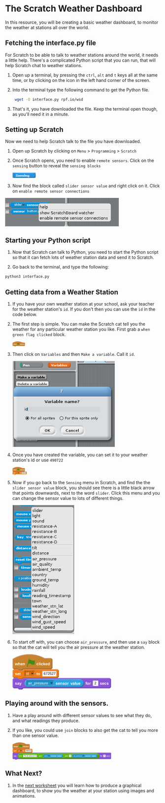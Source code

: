 # The Scratch Weather Dashboard

In this resource, you will be creating a basic weather dashboard, to monitor the weather at stations all over the world.

## Fetching the interface.py file

For Scratch to be able to talk to weather stations around the world, it needs a little help. There's a complicated Python script that you can run, that will help Scratch chat to weather stations.

1. Open up a terminal, by pressing the `ctrl`, `alt` and `t` keys all at the same time, or by clicking on the icon in the left hand corner of the screen.

1. Into the terminal type the following command to get the Python file.

	```bash
	 wget -O interface.py rpf.io/wsd 
	```
1. That's it, you have downloaded the file. Keep the terminal open though, as you'll need it in a minute.

## Setting up Scratch

Now we need to help Scratch talk to the file you have downloaded.

1. Open up Scratch by clicking on `Menu` > `Programming` > `Scratch`

1. Once Scratch opens, you need to enable `remote sensors`. Click on the `sensing` button to reveal the `sensing blocks`

	![](images/sensing.png)

1. Now find the block called `slider sensor value` and right click on it. Click on `enable remote sensor connections`

![](images/enable.png)

## Starting your Python script

1. Now that Scratch can talk to Python, you need to start the Python script so that it can fetch lots of weather station data and send it to Scratch.

1. Go back to the terminal, and type the following:

```bash
python3 interface.py
```

## Getting data from a Weather Station

1. If you have your own weather station at your school, ask your teacher for the weather station's `id`. If you don't then you can use the `id` in the code below.

1. The first step is simple. You can make the Scratch cat tell you the weather for any particular weather station you like. First grab a `when green flag clicked` block.

	![](images/cat-1.png)

1. Then click on `Variables` and then `Make a variable`. Call it `id`.

	![](images/variable.png)

1. Once you have created the variable, you can set it to your weather station's id or use `490722`

	![](images/cat-2.png)

1. Now if you go back to the `Sensing` menu in Scratch, and find the the `slider sensor value` block, you should see there is a little black arrow that points downwards, next to the word `slider`. Click this menu and you can change the sensor value to lots of different things.

	![](images/menu.png)

1. To start off with, you can choose `air_pressure`, and then use a `say` block so that the cat will tell you the air pressure at the weather station.

	![](images/cat-final.png)
	
## Playing around with the sensors.

1. Have a play around with different sensor values to see what they do, and what readings they produce.

1. If you like, you could use `join` blocks to also get the cat to tell you more than one sensor value.

	![](images/cat-extension.png)
	
## What Next?

1. In the [next worksheet](worksheet2.md) you will learn how to produce a graphical dashboard, to show you the weather at your station using images and animations.
